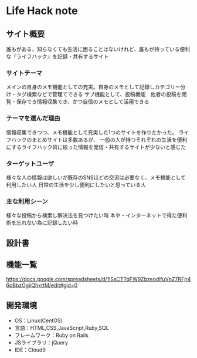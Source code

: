 # Life Hack note

## サイト概要
誰もがある、知らなくても生活に困ることはないけれど、誰もが持っている便利な『ライフハック』を記録・共有するサイト

### サイトテーマ
メインの自身のメモ機能としての充実。自身のメモとして記録しカテゴリー分け・タグ検索などで管理てできる
サブ機能として、投稿機能　他者の投稿を閲覧・保存でき情報収集でき、かつ自信のメモとして活用できる


### テーマを選んだ理由
情報収集できつつ、メモ機能として充実した1つのサイトを作りたかった。
ライフハックのまとめサイトは多数あるが、
一般の人が持つそれぞれの生活を便利にするライフハック術に絞った情報を発信・共有するサイトが少ないと感じた

### ターゲットユーザ
様々な人の情報は欲しいが既存のSNSほどの交流は必要なく、メモ機能として利用したい人
日常の生活を少し便利にしたいと思っている人

### 主な利用シーン
様々な投稿から検索し解決法を見つけたい時
本や・インターネットで得た便利術を忘れない為に記録したい時

## 設計書

## 機能一覧
https://docs.google.com/spreadsheets/d/1lSsCTTqFW9ZbzeodlfuVnZ7RFjr46pBbzOgiiQhxttM/edit#gid=0


## 開発環境
- OS：Linux(CentOS)
- 言語：HTML,CSS,JavaScript,Ruby,SQL
- フレームワーク：Ruby on Rails
- JSライブラリ：jQuery
- IDE：Cloud9
